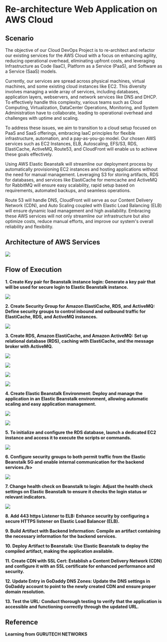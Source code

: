 # Re-architecture Web Application on AWS Cloud
<h2>Scenario</h2>
<p>
The objective of our Cloud DevOps Project is to re-architect and refactor our existing services for the AWS Cloud with a focus on enhancing agility, reducing operational overhead, eliminating upfront costs, and leveraging Infrastructure as Code (IaaC), Platform as a Service (PaaS), and Software as a Service (SaaS) models.

Currently, our services are spread across physical machines, virtual machines, and some existing cloud instances like EC2. This diversity involves managing a wide array of services, including databases, application layers, webservers, and network services like DNS and DHCP. To effectively handle this complexity, various teams such as Cloud Computing, Virtualization, DataCenter Operations, Monitoring, and System Administration have to collaborate, leading to operational overhead and challenges with uptime and scaling.

To address these issues, we aim to transition to a cloud setup focused on PaaS and SaaS offerings, embracing IaaC principles for flexible infrastructure, automation, and a pay-as-you-go model. Our chosen AWS services such as EC2 Instances, ELB, Autoscaling, EFS/S3, RDS, ElastiCache, ActiveMQ, Route53, and CloudFront will enable us to achieve these goals effectively.

Using AWS Elastic Beanstalk will streamline our deployment process by automatically provisioning EC2 instances and hosting applications without the need for manual management. Leveraging S3 for storing artifacts, RDS for databases, and services like ElastiCache for memcache and ActiveMQ for RabbitMQ will ensure easy scalability, rapid setup based on requirements, automated backups, and seamless operations.

Route 53 will handle DNS, CloudFront will serve as our Content Delivery Network (CDN), and Auto Scaling coupled with Elastic Load Balancing (ELB) will ensure dynamic load management and high availability. Embracing these AWS services will not only streamline our infrastructure but also optimize costs, reduce manual efforts, and improve our system's overall reliability and flexibility.

</p>

<h2>Architecture of AWS Services</h2>
 <img src="https://github.com/Jackiedee1223/CloudDevOps-2/blob/main/images/Arch.png">

<h2>Flow of Execution</h2>

<b>1.	<b>Create Key pair for Beanstalk instance login: Generate a key pair that will be used for secure login to Elastic Beanstalk instance.</b>
<p><img src="https://github.com/Jackiedee1223/CloudDevOps-2/blob/main/images/Kps.png"></p>
<b>2. Create Security Group for Amazon ElastiCache, RDS, and ActiveMQ: Define security groups to control inbound and outbound traffic for ElastiCache, RDS, and ActiveMQ instances.</b>	 
<p><img src="https://github.com/Jackiedee1223/CloudDevOps-2/blob/main/images/SGs.png"></p>
<b>3.	Create RDS, Amazon ElastiCache, and Amazon ActiveMQ: Set up relational database (RDS), caching with ElastiCache, and the message broker with ActiveMQ.</b>
<p><img src="https://github.com/Jackiedee1223/CloudDevOps-2/blob/main/images/RDS.jpg"></p>
<p><img src="https://github.com/Jackiedee1223/CloudDevOps-2/blob/main/images/ElastiCache.jpg"></p>
<p><img src="https://github.com/Jackiedee1223/CloudDevOps-2/blob/main/images/Brokers.jpg"></p>
<p><img src="https://github.com/Jackiedee1223/CloudDevOps-2/blob/main/images/Available.jpg"></p>
<b>4.	Create Elastic Beanstalk Environment</b>: Deploy and manage the application in an Elastic Beanstalk environment, allowing automatic scaling and easy application management.</b>
<p><img src="https://github.com/Jackiedee1223/CloudDevOps-2/blob/main/images/ElasticBeanstalk.PNG"></p>
<p><img src="https://github.com/Jackiedee1223/CloudDevOps-2/blob/main/images/Domain.PNG"></p>
<b>5. To initialize and configure the RDS database, launch a dedicated EC2 instance and access it to execute the scripts or commands.</b>
<p><img src="https://github.com/Jackiedee1223/CloudDevOps-2/blob/main/images/3306.PNG"></p>
<b>6. Configure security groups to both permit traffic from the Elastic Beanstalk SG and enable internal communication for the backend services./b>
<p><img src="https://github.com/Jackiedee1223/CloudDevOps-2/blob/main/images/InboundRules.PNG"></p>
<b>7.	Change health check on Beanstalk to login: Adjust the health check settings on Elastic Beanstalk to ensure it checks the login status or relevant indicators.</b>
<p><img src="https://github.com/Jackiedee1223/CloudDevOps-2/blob/main/images/HealthCheck.PNG"></p>
<b>8.	Add 443 https Listener to ELB: Enhance security by configuring a secure HTTPS listener on Elastic Load Balancer (ELB).</b>
<p></p>
<b>9. Build Artifact with Backend Information: Compile an artifact containing the necessary information for the backend services.</b>
<p></p>
<b>10. Deploy Artifact to Beanstalk: Use Elastic Beanstalk to deploy the compiled artifact, making the application available.</b>
<p></p>
<b>11. Create CDN with SSL Cert: Establish a Content Delivery Network (CDN) and configure it with an SSL certificate for enhanced performance and security.</b>
<p></p>
<b>12. Update Entry in GoDaddy DNS Zones: Update the DNS settings in GoDaddy account to point to the newly created CDN and ensure proper domain resolution.</b>
<p></p>
<b>13. Test the URL: Conduct thorough testing to verify that the application is accessible and functioning correctly through the updated URL.</b>
<p></p>

<h2>Reference</h2>
<p>Learning from <b>GURUTECH NETWORKS</b> </p>
